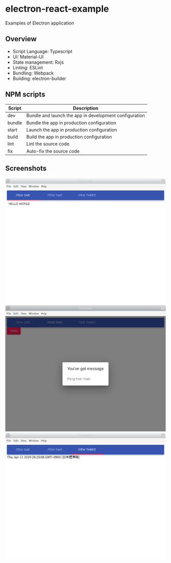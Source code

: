 # electron-react-example

Examples of Electron application

## Overview

- Script Language: Typescript
- UI: Material-UI
- State management: Rxjs
- Linting: ESLint
- Bundling: Webpack
- Building: electron-builder

## NPM scripts

|Script|Description|
|--|--|
|dev|Bundle and launch the app in development configuration|
|bundle|Bundle the app in production configuration|
|start|Launch the app in production configuration|
|build|Build the app in production configuration|
|lint|Lint the source code|
|fix|Auto-fix the source code|

## Screenshots
![Screenshot 01](docs/screenshot01.png "Screenshot 01")
![Screenshot 02](docs/screenshot02.png "Screenshot 02")
![Screenshot 03](docs/screenshot03.png "Screenshot 03")
